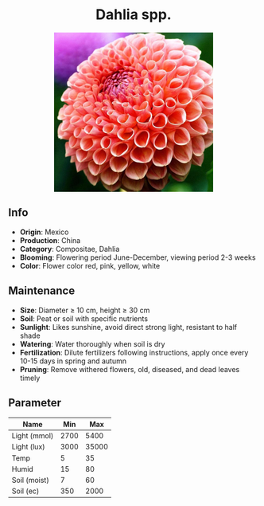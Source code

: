 <h1 align='center'>Dahlia spp.</h1>
<p align="center">
    <img 
        align='center'
        width='320'
        src="../images/dahlia spp.png" 
        alt='Dahlia spp.' />
</p>

## Info

 - **Origin**: Mexico
 - **Production**: China
 - **Category**: Compositae, Dahlia
 - **Blooming**: Flowering period June-December, viewing period 2-3 weeks
 - **Color**: Flower color red, pink, yellow, white

## Maintenance

 - **Size**: Diameter ≥ 10 cm, height ≥ 30 cm
 - **Soil**: Peat or soil with specific nutrients
 - **Sunlight**: Likes sunshine, avoid direct strong light, resistant to half shade
 - **Watering**: Water thoroughly when soil is dry
 - **Fertilization**: Dilute fertilizers following instructions,  apply once every 10-15 days in spring and autumn
 - **Pruning**: Remove withered flowers, old, diseased, and dead leaves timely

## Parameter

| Name         | Min  | Max   |
|--------------|------|-------|
| Light (mmol) | 2700 | 5400  |
| Light (lux)  | 3000 | 35000 |
| Temp         | 5    | 35    |
| Humid        | 15   | 80    |
| Soil (moist) | 7   | 60    |
| Soil (ec)    | 350  | 2000  |